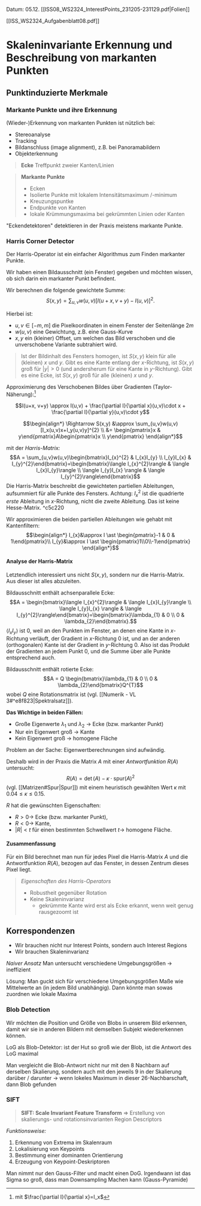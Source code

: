 Datum: 05.12.
[[ISS08_WS2324_InterestPoints_231205-231129.pdf|Folien]]

[[ISS_WS2324_Aufgabenblatt08.pdf]]
# Skaleninvariante Erkennung und Beschreibung von markanten Punkten
## Punktinduzierte Merkmale

### Markante Punkte und ihre Erkennung

(Wieder-)Erkennung von markanten Punkten ist nützlich bei:
- Stereoanalyse
- Tracking
- Bildanschluss (image alignment), z.B. bei Panoramabildern
- Objekterkennung

> **Ecke**
> Treffpunkt zweier Kanten/Linien


> **Markante Punkte**
> - Ecken
> - Isolierte Punkte mit lokalem Intensitätsmaximum /-minimum
> - Kreuzungspuntke
> - Endpunkte von Kanten
> - lokale Krümmungsmaxima bei gekrümmten Linien oder Kanten

"Eckendetektoren" detektieren in der Praxis meistens markante Punkte.

### Harris Corner Detector

Der Harris-Operator ist ein einfacher Algorithmus zum Finden markanter Punkte.

Wir haben einen Bildausschnitt (ein Fenster) gegeben und möchten wissen, ob sich darin ein markanter Punkt befindent.

Wir berechnen die folgende gewichtete Summe:
$$S(x,y)=\sum_{u,v}w(u,v)[I(u+x, v+y) - I(u,v)]^{2}.$$

Hierbei ist:
- $u,v \in [-m,m]$ die Pixelkoordinaten in einem Fenster der Seitenlänge $2m$
- $w(u,v)$ eine Gewichtung, z.B. eine Gauss-Kurve
- $x,y$ ein (kleiner) Offset, um welchen das Bild verschoben und die unverschobene Variante subtrahiert wird.

> Ist der Bildinhalt des Fensters homogen, ist $S(x,y)$ klein für alle (kleinen) $x$ und $y$.
> Gibt es eine Kante entlang der $x$-Richtung, ist $S(x,y)$ groß für $|y| >0$ (und andersherum für eine Kante in $y$-Richtung).
> Gibt es eine Ecke, ist $S(x,y)$ groß für alle (kleinen) $x$ und $y$.

Approximierung des Verschobenen Bildes über Gradienten (Taylor-Näherung):[^1]

$$I(u+x, v+y) \approx I(u,v) + \frac{\partial I}{\partial x}(u,v)\cdot x + \frac{\partial I}{\partial y}(u,v)\cdot y$$

$$\begin{align*}
\Rightarrow S(x,y) &\approx \sum_{u,v}w(u,v) [I_x(u,v)x+I_y(u,v)y]^{2} \\
&= \begin{pmatrix}x & y\end{pmatrix}A\begin{pmatrix}x \\
y\end{pmatrix}
\end{align*}$$


[^1]: mit $\frac{\partial I}{\partial x}=I_x$

mit der *Harris-Matrix:* $$A = \sum_{u,v}w(u,v)\begin{bmatrix}I_{x}^{2} & I_{x}I_{y} \\ I_{y}I_{x} & I_{y}^{2}\end{bmatrix}=\begin{bmatrix}\langle I_{x}^{2}\rangle & \langle I_{x}I_{y}\rangle \\ \langle I_{y}I_{x} \rangle & \langle I_{y}^{2}\rangle\end{bmatrix}$$
Die Harris-Matrix beschreibt die gewichteten partiellen Ableitungen, aufsummiert für alle Punkte des Fensters.
Achtung: $I_{x}^{2}$ ist die quadrierte *erste* Ableitung in $x$-Richtung, nicht die zweite Ableitung. Das ist keine Hesse-Matrix. ^c5c220

Wir approximieren die beiden partiellen Ableitungen wie gehabt mit Kantenfiltern: 
$$\begin{align*}
I_{x}&\approx I \ast \begin{pmatrix}-1 & 0 & 1\end{pmatrix}\\
I_{y}&\approx I \ast \begin{pmatrix}1\\0\\-1\end{pmatrix}
\end{align*}$$

#### Analyse der Harris-Matrix

Letztendlich interessiert uns nicht $S(x,y)$, sondern nur die Harris-Matrix. Aus dieser ist alles abzuleiten.

Bildausschnitt enthält achsenparallele Ecke: $$A = \begin{bmatrix}\langle I_{x}^{2}\rangle & \langle I_{x}I_{y}\rangle \\ \langle I_{y}I_{x} \rangle & \langle I_{y}^{2}\rangle\end{bmatrix}=\begin{bmatrix}\lambda_{1} & 0 \\ 0 & \lambda_{2}\end{bmatrix}.$$
$\langle I_{x}I_{y}\rangle$ ist $0$, weil an den Punkten im Fenster, an denen eine Kante in $x$-Richtung verläuft, der Gradient in $x$-Richtung 0 ist, und an der anderen (orthogonalen) Kante ist der Gradient in $y$-Richtung 0. Also ist das Produkt der Gradienten an jedem Punkt 0, und die Summe über alle Punkte entsprechend auch.

Bildausschnitt enthält rotierte Ecke:
$$A = Q \begin{bmatrix}\lambda_{1} & 0 \\ 0 & \lambda_{2}\end{bmatrix}Q^{T}$$
wobei $Q$ eine Rotationsmatrix ist (vgl. [[Numerik - VL 3#^e8f823|Spektralsatz]]).

**Das Wichtige in beiden Fällen:**
- Große Eigenwerte $\lambda_{1}$ und $\lambda_{2}$ $\to$ Ecke (bzw. markanter Punkt)
- Nur ein Eigenwert groß $\to$ Kante
- Kein Eigenwert groß $\to$ homogene Fläche

Problem an der Sache: Eigenwertberechnungen sind aufwändig.

Deshalb wird in der Praxis die Matrix $A$ mit einer *Antwortfunktion* $R(A)$ untersucht:
$$R(A)=\det(A)-\kappa \cdot\text{spur}(A)^2$$
(vgl. [[Matrizen#Spur|Spur]]) mit einem heuristisch gewählten Wert $\kappa$ mit $0.04 \leq \kappa \leq 0.15$.

$R$ hat die gewünschten Eigenschaften:
- $R>0 \to$ Ecke (bzw. markanter Punkt),
- $R < 0 \to$ Kante,
- $|R|<t$ für einen bestimmten Schwellwert $t\to$ homogene Fläche.

#### Zusammenfassung

Für ein Bild berechnet man nun für jedes Pixel die Harris-Matrix $A$ und die Antwortfunktion $R(A)$, bezogen auf das Fenster, in dessen Zentrum dieses Pixel liegt.

> *Eigenschaften des Harris-Operators*
> - Robustheit gegenüber Rotation
> - Keine Skaleninvarianz
> 	- gekrümmte Kante wird erst als Ecke erkannt, wenn weit genug rausgezoomt ist

## Korrespondenzen

- Wir brauchen nicht nur Interest Points, sondern auch Interest Regions
- Wir brauchen Skaleninvarianz

*Naiver Ansatz*
Man untersucht verschiedene Umgebungsgrößen
$\to$ ineffizient

Lösung:
Man guckt sich für verschiedene Umgebungsgrößen Maße wie Mittelwerte an (in jedem Bild unabhängig). Dann könnte man sowas zuordnen wie lokale Maxima

### Blob Detection

Wir möchten die Position und Größe von Blobs in unserem Bild erkennen, damit wir sie in anderen Bildern mit demselben Subjekt wiedererkennen können.

LoG als Blob-Detektor:
ist der Hut so groß wie der Blob, ist die Antwort des LoG maximal

Man vergleicht die Blob-Antwort nicht nur mit den 8 Nachbarn auf derselben Skalierung, sondern auch mit den jeweils 9 in der Skalierung darüber / darunter -> wenn lokeles Maximum in dieser 26-Nachbarschaft, dann Blob gefunden

### SIFT

> **SIFT: Scale Invariant Feature Transform**
> $\Rightarrow$ Erstellung von skalierungs- und rotationsinvarianten Region Descriptors

*Funktionsweise:*
1. Erkennung von Extrema im Skalenraum
2. Lokalisierung von Keypoints
3. Bestimmung einer dominanten Orientierung
4. Erzeugung von Keypoint-Deskriptoren

Man nimmt nur den Gauss-Filter und macht einen DoG. Irgendwann ist das Sigma so groß, dass man Downsampling Machen kann (Gauss-Pyramide)

